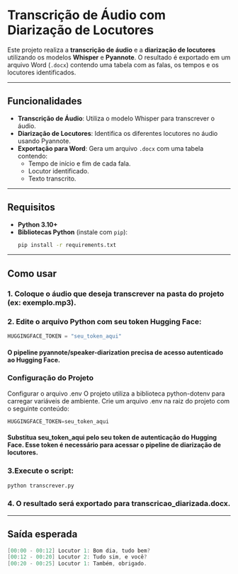 # Transcrição de Áudio com Diarização de Locutores

Este projeto realiza a **transcrição de áudio** e a **diarização de locutores** utilizando os modelos **Whisper** e **Pyannote**. O resultado é exportado em um arquivo Word (`.docx`) contendo uma tabela com as falas, os tempos e os locutores identificados.

---

## Funcionalidades

- **Transcrição de Áudio**: Utiliza o modelo Whisper para transcrever o áudio.
- **Diarização de Locutores**: Identifica os diferentes locutores no áudio usando Pyannote.
- **Exportação para Word**: Gera um arquivo `.docx` com uma tabela contendo:
  - Tempo de início e fim de cada fala.
  - Locutor identificado.
  - Texto transcrito.

---

## Requisitos

- **Python 3.10+**
- **Bibliotecas Python** (instale com `pip`):
  ```bash
  pip install -r requirements.txt
  ```

---

## Como usar
### 1. Coloque o áudio que deseja transcrever na pasta do projeto (ex: exemplo.mp3).
### 2. Edite o arquivo Python com seu token Hugging Face:
```python
HUGGINGFACE_TOKEN = "seu_token_aqui"
```
#### O pipeline pyannote/speaker-diarization precisa de acesso autenticado ao Hugging Face.

### Configuração do Projeto
Configurar o arquivo .env
O projeto utiliza a biblioteca python-dotenv para carregar variáveis de ambiente. Crie um arquivo .env na raiz do projeto com o seguinte conteúdo:
```python
HUGGINGFACE_TOKEN=seu_token_aqui
```
#### Substitua seu_token_aqui pelo seu token de autenticação do Hugging Face. Esse token é necessário para acessar o pipeline de diarização de locutores.

### 3.Execute o script:
```bash
python transcrever.py
```
### 4. O resultado será exportado para transcricao_diarizada.docx.
---

## Saída esperada

```csharp
[00:00 - 00:12] Locutor 1: Bom dia, tudo bem?
[00:12 - 00:20] Locutor 2: Tudo sim, e você?
[00:20 - 00:25] Locutor 1: Também, obrigado.
```

